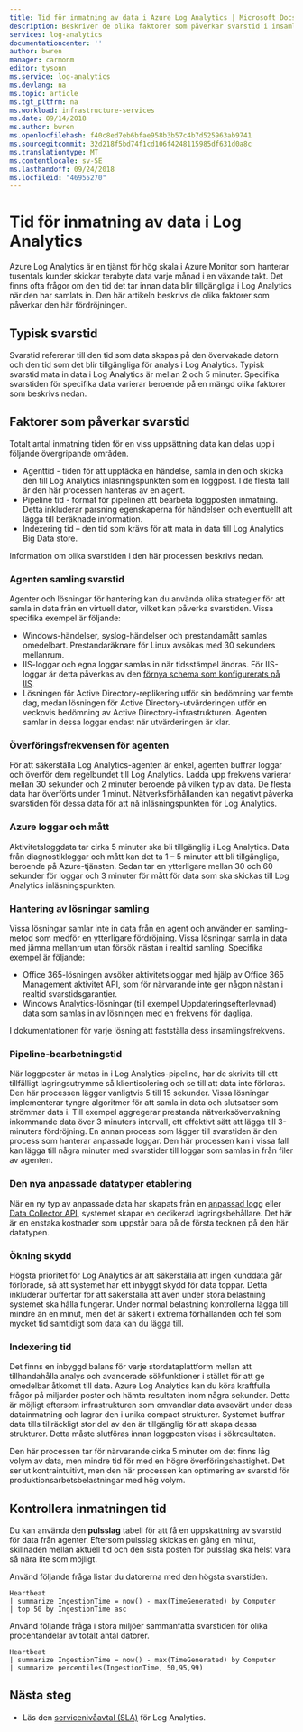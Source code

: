 ```yaml
---
title: Tid för inmatning av data i Azure Log Analytics | Microsoft Docs
description: Beskriver de olika faktorer som påverkar svarstid i insamling av data i Azure Log Analytics.
services: log-analytics
documentationcenter: ''
author: bwren
manager: carmonm
editor: tysonn
ms.service: log-analytics
ms.devlang: na
ms.topic: article
ms.tgt_pltfrm: na
ms.workload: infrastructure-services
ms.date: 09/14/2018
ms.author: bwren
ms.openlocfilehash: f40c8ed7eb6bfae958b3b57c4b7d525963ab9741
ms.sourcegitcommit: 32d218f5bd74f1cd106f4248115985df631d0a8c
ms.translationtype: MT
ms.contentlocale: sv-SE
ms.lasthandoff: 09/24/2018
ms.locfileid: "46955270"
---
```

# <a name="data-ingestion-time-in-log-analytics"></a>Tid för inmatning av data i Log Analytics
Azure Log Analytics är en tjänst för hög skala i Azure Monitor som hanterar tusentals kunder skickar terabyte data varje månad i en växande takt. Det finns ofta frågor om den tid det tar innan data blir tillgängliga i Log Analytics när den har samlats in. Den här artikeln beskrivs de olika faktorer som påverkar den här fördröjningen.

## <a name="typical-latency"></a>Typisk svarstid
Svarstid refererar till den tid som data skapas på den övervakade datorn och den tid som det blir tillgängliga för analys i Log Analytics. Typisk svarstid mata in data i Log Analytics är mellan 2 och 5 minuter. Specifika svarstiden för specifika data varierar beroende på en mängd olika faktorer som beskrivs nedan.


## <a name="factors-affecting-latency"></a>Faktorer som påverkar svarstid
Totalt antal inmatning tiden för en viss uppsättning data kan delas upp i följande övergripande områden. 

- Agenttid - tiden för att upptäcka en händelse, samla in den och skicka den till Log Analytics inläsningspunkten som en loggpost. I de flesta fall är den här processen hanteras av en agent.
- Pipeline tid - format för pipelinen att bearbeta loggposten inmatning. Detta inkluderar parsning egenskaperna för händelsen och eventuellt att lägga till beräknade information.
- Indexering tid – den tid som krävs för att mata in data till Log Analytics Big Data store.

Information om olika svarstiden i den här processen beskrivs nedan.

### <a name="agent-collection-latency"></a>Agenten samling svarstid
Agenter och lösningar för hantering kan du använda olika strategier för att samla in data från en virtuell dator, vilket kan påverka svarstiden. Vissa specifika exempel är följande:

- Windows-händelser, syslog-händelser och prestandamått samlas omedelbart. Prestandaräknare för Linux avsökas med 30 sekunders mellanrum.
- IIS-loggar och egna loggar samlas in när tidsstämpel ändras. För IIS-loggar är detta påverkas av den [förnya schema som konfigurerats på IIS](log-analytics-data-sources-iis-logs.md). 
- Lösningen för Active Directory-replikering utför sin bedömning var femte dag, medan lösningen för Active Directory-utvärderingen utför en veckovis bedömning av Active Directory-infrastrukturen. Agenten samlar in dessa loggar endast när utvärderingen är klar.

### <a name="agent-upload-frequency"></a>Överföringsfrekvensen för agenten
För att säkerställa Log Analytics-agenten är enkel, agenten buffrar loggar och överför dem regelbundet till Log Analytics. Ladda upp frekvens varierar mellan 30 sekunder och 2 minuter beroende på vilken typ av data. De flesta data har överförts under 1 minut. Nätverksförhållanden kan negativt påverka svarstiden för dessa data för att nå inläsningspunkten för Log Analytics.

### <a name="azure-logs-and-metrics"></a>Azure loggar och mått 
Aktivitetsloggdata tar cirka 5 minuter ska bli tillgänglig i Log Analytics. Data från diagnostikloggar och mått kan det ta 1 – 5 minuter att bli tillgängliga, beroende på Azure-tjänsten. Sedan tar en ytterligare mellan 30 och 60 sekunder för loggar och 3 minuter för mått för data som ska skickas till Log Analytics inläsningspunkten.

### <a name="management-solutions-collection"></a>Hantering av lösningar samling
Vissa lösningar samlar inte in data från en agent och använder en samling-metod som medför en ytterligare fördröjning. Vissa lösningar samla in data med jämna mellanrum utan försök nästan i realtid samling. Specifika exempel är följande:

- Office 365-lösningen avsöker aktivitetsloggar med hjälp av Office 365 Management aktivitet API, som för närvarande inte ger någon nästan i realtid svarstidsgarantier.
- Windows Analytics-lösningar (till exempel Uppdateringsefterlevnad) data som samlas in av lösningen med en frekvens för dagliga.

I dokumentationen för varje lösning att fastställa dess insamlingsfrekvens.

### <a name="pipeline-process-time"></a>Pipeline-bearbetningstid
När loggposter är matas in i Log Analytics-pipeline, har de skrivits till ett tillfälligt lagringsutrymme så klientisolering och se till att data inte förloras. Den här processen lägger vanligtvis 5 till 15 sekunder. Vissa lösningar implementerar tyngre algoritmer för att samla in data och slutsatser som strömmar data i. Till exempel aggregerar prestanda nätverksövervakning inkommande data över 3 minuters intervall, ett effektivt sätt att lägga till 3-minuters fördröjning. En annan process som lägger till svarstiden är den process som hanterar anpassade loggar. Den här processen kan i vissa fall kan lägga till några minuter med svarstider till loggar som samlas in från filer av agenten.

### <a name="new-custom-data-types-provisioning"></a>Den nya anpassade datatyper etablering
När en ny typ av anpassade data har skapats från en [anpassad logg](../log-analytics/log-analytics-data-sources-custom-logs.md) eller [Data Collector API](../log-analytics/log-analytics-data-collector-api.md), systemet skapar en dedikerad lagringsbehållare. Det här är en enstaka kostnader som uppstår bara på de första tecknen på den här datatypen.

### <a name="surge-protection"></a>Ökning skydd
Högsta prioritet för Log Analytics är att säkerställa att ingen kunddata går förlorade, så att systemet har ett inbyggt skydd för data toppar. Detta inkluderar buffertar för att säkerställa att även under stora belastning systemet ska hålla fungerar. Under normal belastning kontrollerna lägga till mindre än en minut, men det är säkert i extrema förhållanden och fel som mycket tid samtidigt som data kan du lägga till.

### <a name="indexing-time"></a>Indexering tid
Det finns en inbyggd balans för varje stordataplattform mellan att tillhandahålla analys och avancerade sökfunktioner i stället för att ge omedelbar åtkomst till data. Azure Log Analytics kan du köra kraftfulla frågor på miljarder poster och hämta resultaten inom några sekunder. Detta är möjligt eftersom infrastrukturen som omvandlar data avsevärt under dess datainmatning och lagrar den i unika compact strukturer. Systemet buffrar data tills tillräckligt stor del av den är tillgänglig för att skapa dessa strukturer. Detta måste slutföras innan loggposten visas i sökresultaten.

Den här processen tar för närvarande cirka 5 minuter om det finns låg volym av data, men mindre tid för med en högre överföringshastighet. Det ser ut kontraintuitivt, men den här processen kan optimering av svarstid för produktionsarbetsbelastningar med hög volym.



## <a name="checking-ingestion-time"></a>Kontrollera inmatningen tid
Du kan använda den **pulsslag** tabell för att få en uppskattning av svarstid för data från agenter. Eftersom pulsslag skickas en gång en minut, skillnaden mellan aktuell tid och den sista posten för pulsslag ska helst vara så nära lite som möjligt.

Använd följande fråga listar du datorerna med den högsta svarstiden.

    Heartbeat 
    | summarize IngestionTime = now() - max(TimeGenerated) by Computer 
    | top 50 by IngestionTime asc

 
Använd följande fråga i stora miljöer sammanfatta svarstiden för olika procentandelar av totalt antal datorer.

    Heartbeat 
    | summarize IngestionTime = now() - max(TimeGenerated) by Computer 
    | summarize percentiles(IngestionTime, 50,95,99)



## <a name="next-steps"></a>Nästa steg
* Läs den [servicenivåavtal (SLA)](https://azure.microsoft.com/support/legal/sla/log-analytics/v1_1/) för Log Analytics.

